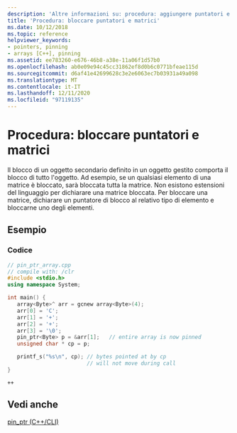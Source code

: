 ```yaml
---
description: 'Altre informazioni su: procedura: aggiungere puntatori e matrici'
title: 'Procedura: bloccare puntatori e matrici'
ms.date: 10/12/2018
ms.topic: reference
helpviewer_keywords:
- pointers, pinning
- arrays [C++], pinning
ms.assetid: ee783260-e676-46b8-a38e-11a06f1d57b0
ms.openlocfilehash: ab0e09e94c45cc31862ef8d0b6c0771bfeae115d
ms.sourcegitcommit: d6af41e42699628c3e2e6063ec7b03931a49a098
ms.translationtype: MT
ms.contentlocale: it-IT
ms.lasthandoff: 12/11/2020
ms.locfileid: "97119135"
---
```

# <a name="how-to-pin-pointers-and-arrays"></a>Procedura: bloccare puntatori e matrici

Il blocco di un oggetto secondario definito in un oggetto gestito comporta il blocco di tutto l'oggetto.  Ad esempio, se un qualsiasi elemento di una matrice è bloccato, sarà bloccata tutta la matrice. Non esistono estensioni del linguaggio per dichiarare una matrice bloccata. Per bloccare una matrice, dichiarare un puntatore di blocco al relativo tipo di elemento e bloccarne uno degli elementi.

## <a name="example"></a>Esempio

### <a name="code"></a>Codice

```cpp
// pin_ptr_array.cpp
// compile with: /clr
#include <stdio.h>
using namespace System;

int main() {
   array<Byte>^ arr = gcnew array<Byte>(4);
   arr[0] = 'C';
   arr[1] = '+';
   arr[2] = '+';
   arr[3] = '\0';
   pin_ptr<Byte> p = &arr[1];   // entire array is now pinned
   unsigned char * cp = p;

   printf_s("%s\n", cp); // bytes pointed at by cp
                         // will not move during call
}
```

```Output
++
```

## <a name="see-also"></a>Vedi anche

[pin_ptr (C++/CLI)](pin-ptr-cpp-cli.md)
